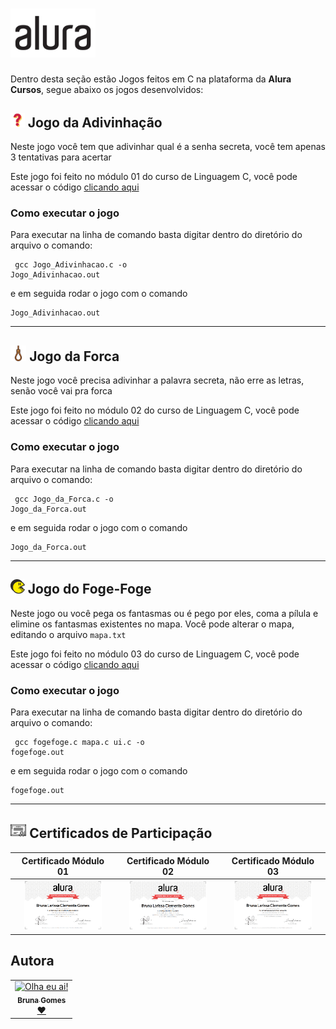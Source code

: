 # <img src="https://github.com/littlebru/Linguagem-C/blob/master/imagens/Logo_Alura.png" width="27%;" alt="Logo com letra C" title="Logo Alura"/>

Dentro desta seção estão Jogos feitos em C na plataforma da **Alura Cursos**, segue abaixo os jogos desenvolvidos:
<h2><img src="https://github.com/littlebru/Linguagem-C/blob/master/imagens/Icones/interrogacao.png" width="4.5%;" alt="Adivinhação" title="Interrogação"/>  Jogo da Adivinhação</h2>


Neste jogo você tem que adivinhar qual é a senha secreta, você tem apenas 3 tentativas para acertar

Este jogo foi feito no módulo 01 do curso de Linguagem C, você pode acessar o código [clicando aqui](https://github.com/littlebru/Linguagem-C/tree/master/CURSOS%20ALURA/01%20-%20Introdução%20à%20Linguagem)

### Como executar o jogo
Para executar na linha de comando basta digitar dentro do diretório do arquivo o comando:
<code><pre> gcc Jogo_Adivinhacao.c -o Jogo_Adivinhacao.out</code></pre>

e em seguida rodar o jogo com o comando
<pre><code>Jogo_Adivinhacao.out</code></pre>

---
<h2><img src="https://github.com/littlebru/Linguagem-C/blob/master/imagens/Icones/Forca.png" width="5%;" alt="Forca" title="Corda"/>  Jogo da Forca</h2>

Neste jogo você precisa adivinhar a palavra secreta, não erre as letras, senão você vai pra forca

Este jogo foi feito no módulo 02 do curso de Linguagem C, você pode acessar o código [clicando aqui](https://github.com/littlebru/Linguagem-C/tree/master/CURSOS%20ALURA/02%20-%20Avançando%20na%20Linguagem)

### Como executar o jogo
Para executar na linha de comando basta digitar dentro do diretório do arquivo o comando:
<code><pre> gcc Jogo_da_Forca.c -o Jogo_da_Forca.out</code></pre>

e em seguida rodar o jogo com o comando
<pre><code>Jogo_da_Forca.out</code></pre>

---
<h2><img src="https://github.com/littlebru/Linguagem-C/blob/master/imagens/Icones/Pacman.png" width="4.5%;" alt="FogeFoge" title="Pacman"/>  Jogo do Foge-Foge</h2>

Neste jogo ou você pega os fantasmas ou é pego por eles, coma a pílula e elimine os fantasmas existentes no mapa. Você pode alterar o mapa, editando o arquivo ```mapa.txt```

Este jogo foi feito no módulo 03 do curso de Linguagem C, você pode acessar o código [clicando aqui](https://github.com/littlebru/Linguagem-C/tree/master/CURSOS%20ALURA/03%20-%20Recursos%20Avançados)

### Como executar o jogo
Para executar na linha de comando basta digitar dentro do diretório do arquivo o comando:
<code><pre> gcc fogefoge.c mapa.c ui.c -o fogefoge.out</code></pre>

e em seguida rodar o jogo com o comando
<pre><code>fogefoge.out</code></pre>

---
<h2><img src="https://github.com/littlebru/Linguagem-C/blob/master/imagens/Icones/Certificado.png" width="5%;" alt="certificado" title="icone certificado"/>   Certificados de Participação</h2>

| Certificado Módulo 01 | Certificado Módulo 02 | Certificado Módulo 03 |
|:---------:|:---------:|:---------:|
|  <img src="https://github.com/littlebru/Linguagem-C/blob/master/imagens/Certificados/Certificado_1.png" width="80%;" alt="certificado" title="Certificado Modulo 01"/>| <img src="https://github.com/littlebru/Linguagem-C/blob/master/imagens/Certificados/Certificado_2.png" width="80%;" alt="certificado" title="Certificado Modulo 02"/>| <img src="https://github.com/littlebru/Linguagem-C/blob/master/imagens/Certificados/Certificado_3.png" width="80%;" alt="certificado" title="Certificado Modulo 03"/>|

## Autora
<table>
  <tr>
    <td align="center"><a href="https://github.com/littlebru"><img src="https://avatars3.githubusercontent.com/u/41810923?s=460&u=c2196ec3a4f76218d7b11bb2a9cf025d2d2e9fdc&v=4" width="60px;"  title="Olha eu ai!"/><br /><sub><b>Bruna Gomes</b></sub></a><br /><a href="https://github.com/littlebru/Linguagem-C/" title="Code">❤️</a></td>
</table>

